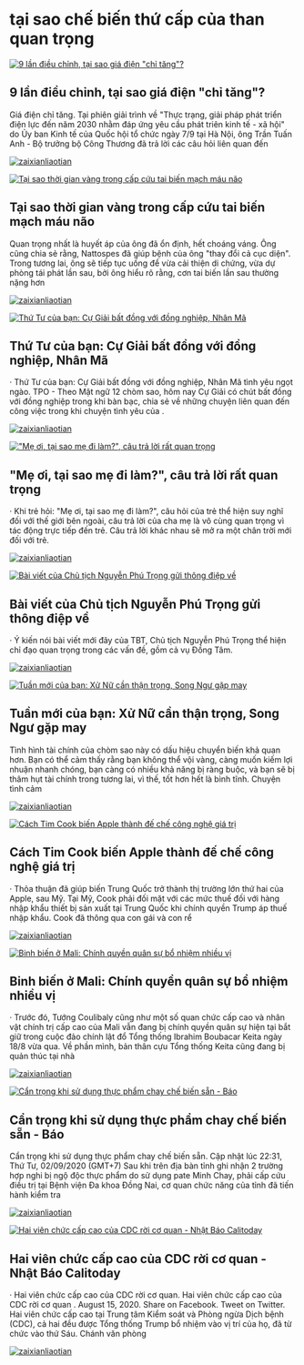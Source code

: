 # tại sao chế biến thứ cấp của than quan trọng
<a href="https://mnn.zoosnet.net/LR/Chatpre.aspx?id=MNN94995150&p=https://topgrinding.com/" target="_blank">![9 lần điều chỉnh, tại sao giá điện "chỉ tăng"?](https://github.com/technlg/images/blob/main/23.jpg)</a>
## 9 lần điều chỉnh, tại sao giá điện "chỉ tăng"?
Giá điện chỉ tăng. Tại phiên giải trình về "Thực trạng, giải pháp phát triển điện lực đến năm 2030 nhằm đáp ứng yêu cầu phát triên kinh tế - xã hội" do Ủy ban Kinh tế của Quốc hội tổ chức ngày 7/9 tại Hà Nội, ông Trần Tuấn Anh - Bộ trưởng bộ Công Thương đã trả lời các câu hỏi liên quan đến 
<a href="https://mnn.zoosnet.net/LR/Chatpre.aspx?id=MNN94995150&p=https://topgrinding.com/" target="_blank"><img src="https://github.com/technlg/images/raw/main/chat11.jpg" alt="zaixianliaotian"/></a><a href="//whatsapp.shibangsoft.com/WhatsApp.php" ><img src="https://github.com/technlg/images/raw/main/chat11.png" alt=""></a>
<a href="https://mnn.zoosnet.net/LR/Chatpre.aspx?id=MNN94995150&p=https://topgrinding.com/" target="_blank">![Tại sao thời gian vàng trong cấp cứu tai biến mạch máu não ](https://github.com/technlg/images/blob/main/6.jpg)</a>
## Tại sao thời gian vàng trong cấp cứu tai biến mạch máu não 
Quan trọng nhất là huyết áp của ông đã ổn định, hết choáng váng. Ông cũng chia sẻ rằng, Nattospes đã giúp bệnh của ông "thay đổi cả cục diện". Trong tương lai, ông sẽ tiếp tục uống để vừa cải thiện di chứng, vừa dự phòng tái phát lần sau, bởi ông hiểu rõ rằng, cơn tai biến lần sau thường nặng hơn 
<a href="https://mnn.zoosnet.net/LR/Chatpre.aspx?id=MNN94995150&p=https://topgrinding.com/" target="_blank"><img src="https://github.com/technlg/images/raw/main/chat11.jpg" alt="zaixianliaotian"/></a><a href="//whatsapp.shibangsoft.com/WhatsApp.php" ><img src="https://github.com/technlg/images/raw/main/chat11.png" alt=""></a>
<a href="https://mnn.zoosnet.net/LR/Chatpre.aspx?id=MNN94995150&p=https://topgrinding.com/" target="_blank">![Thứ Tư của bạn: Cự Giải bất đồng với đồng nghiệp, Nhân Mã ](https://github.com/technlg/images/blob/main/54.jpg)</a>
## Thứ Tư của bạn: Cự Giải bất đồng với đồng nghiệp, Nhân Mã 
· Thứ Tư của bạn: Cự Giải bất đồng với đồng nghiệp, Nhân Mã tình yêu ngọt ngào. TPO - Theo Mật ngữ 12 chòm sao, hôm nay Cự Giải có chút bất đồng với đồng nghiệp trong khi bàn bạc, chia sẻ về những chuyện liên quan đến công việc trong khi chuyện tình yêu của .
<a href="https://mnn.zoosnet.net/LR/Chatpre.aspx?id=MNN94995150&p=https://topgrinding.com/" target="_blank"><img src="https://github.com/technlg/images/raw/main/chat11.jpg" alt="zaixianliaotian"/></a><a href="//whatsapp.shibangsoft.com/WhatsApp.php" ><img src="https://github.com/technlg/images/raw/main/chat11.png" alt=""></a>
<a href="https://mnn.zoosnet.net/LR/Chatpre.aspx?id=MNN94995150&p=https://topgrinding.com/" target="_blank">!["Mẹ ơi, tại sao mẹ đi làm?", câu trả lời rất quan trọng ](https://github.com/technlg/images/blob/main/7.jpg)</a>
## "Mẹ ơi, tại sao mẹ đi làm?", câu trả lời rất quan trọng 
· Khi trẻ hỏi: "Mẹ ơi, tại sao mẹ đi làm?", câu hỏi của trẻ thể hiện suy nghĩ đối với thế giới bên ngoài, câu trả lời của cha mẹ là vô cùng quan trọng vì tác động trực tiếp đến trẻ. Câu trả lời khác nhau sẽ mở ra một chân trời mới đối với trẻ.
<a href="https://mnn.zoosnet.net/LR/Chatpre.aspx?id=MNN94995150&p=https://topgrinding.com/" target="_blank"><img src="https://github.com/technlg/images/raw/main/chat11.jpg" alt="zaixianliaotian"/></a><a href="//whatsapp.shibangsoft.com/WhatsApp.php" ><img src="https://github.com/technlg/images/raw/main/chat11.png" alt=""></a>
<a href="https://mnn.zoosnet.net/LR/Chatpre.aspx?id=MNN94995150&p=https://topgrinding.com/" target="_blank">![Bài viết của Chủ tịch Nguyễn Phú Trọng gửi thông điệp về ](https://github.com/technlg/images/blob/main/14.jpg)</a>
## Bài viết của Chủ tịch Nguyễn Phú Trọng gửi thông điệp về 
· Ý kiến nói bài viết mới đây của TBT, Chủ tịch Nguyễn Phú Trọng thể hiện chỉ đạo quan trọng trong các vấn đề, gồm cả vụ Đồng Tâm.
<a href="https://mnn.zoosnet.net/LR/Chatpre.aspx?id=MNN94995150&p=https://topgrinding.com/" target="_blank"><img src="https://github.com/technlg/images/raw/main/chat11.jpg" alt="zaixianliaotian"/></a><a href="//whatsapp.shibangsoft.com/WhatsApp.php" ><img src="https://github.com/technlg/images/raw/main/chat11.png" alt=""></a>
<a href="https://mnn.zoosnet.net/LR/Chatpre.aspx?id=MNN94995150&p=https://topgrinding.com/" target="_blank">![Tuần mới của bạn: Xử Nữ cần thận trọng, Song Ngư gặp may ](https://github.com/technlg/images/blob/main/61.jpg)</a>
## Tuần mới của bạn: Xử Nữ cần thận trọng, Song Ngư gặp may 
Tình hình tài chính của chòm sao này có dấu hiệu chuyển biến khả quan hơn. Bạn có thể cảm thấy rằng bạn không thể vội vàng, càng muốn kiếm lợi nhuận nhanh chóng, bạn càng có nhiều khả năng bị ràng buộc, và bạn sẽ bị thâm hụt tài chính trong tương lai, vì thế, tốt hơn hết là bình tĩnh. Chuyện tình cảm 
<a href="https://mnn.zoosnet.net/LR/Chatpre.aspx?id=MNN94995150&p=https://topgrinding.com/" target="_blank"><img src="https://github.com/technlg/images/raw/main/chat11.jpg" alt="zaixianliaotian"/></a><a href="//whatsapp.shibangsoft.com/WhatsApp.php" ><img src="https://github.com/technlg/images/raw/main/chat11.png" alt=""></a>
<a href="https://mnn.zoosnet.net/LR/Chatpre.aspx?id=MNN94995150&p=https://topgrinding.com/" target="_blank">![Cách Tim Cook biến Apple thành đế chế công nghệ giá trị ](https://github.com/technlg/images/blob/main/29.jpg)</a>
## Cách Tim Cook biến Apple thành đế chế công nghệ giá trị 
· Thỏa thuận đã giúp biến Trung Quốc trở thành thị trường lớn thứ hai của Apple, sau Mỹ. Tại Mỹ, Cook phải đối mặt với các mức thuế đối với hàng nhập khẩu thiết bị sản xuất tại Trung Quốc khi chính quyền Trump áp thuế nhập khẩu. Cook đã thông qua con gái và con rể 
<a href="https://mnn.zoosnet.net/LR/Chatpre.aspx?id=MNN94995150&p=https://topgrinding.com/" target="_blank"><img src="https://github.com/technlg/images/raw/main/chat11.jpg" alt="zaixianliaotian"/></a><a href="//whatsapp.shibangsoft.com/WhatsApp.php" ><img src="https://github.com/technlg/images/raw/main/chat11.png" alt=""></a>
<a href="https://mnn.zoosnet.net/LR/Chatpre.aspx?id=MNN94995150&p=https://topgrinding.com/" target="_blank">![Binh biến ở Mali: Chính quyền quân sự bổ nhiệm nhiều vị ](https://github.com/technlg/images/blob/main/6.jpg)</a>
## Binh biến ở Mali: Chính quyền quân sự bổ nhiệm nhiều vị 
· Trước đó, Tướng Coulibaly cũng như một số quan chức cấp cao và nhân vật chính trị cấp cao của Mali vẫn đang bị chính quyền quân sự hiện tại bắt giữ trong cuộc đảo chính lật đổ Tổng thống Ibrahim Boubacar Keita ngày 18/8 vừa qua. Về phần mình, bản thân cựu Tổng thống Keita cũng đang bị quản thúc tại nhà 
<a href="https://mnn.zoosnet.net/LR/Chatpre.aspx?id=MNN94995150&p=https://topgrinding.com/" target="_blank"><img src="https://github.com/technlg/images/raw/main/chat11.jpg" alt="zaixianliaotian"/></a><a href="//whatsapp.shibangsoft.com/WhatsApp.php" ><img src="https://github.com/technlg/images/raw/main/chat11.png" alt=""></a>
<a href="https://mnn.zoosnet.net/LR/Chatpre.aspx?id=MNN94995150&p=https://topgrinding.com/" target="_blank">![Cẩn trọng khi sử dụng thực phẩm chay chế biến sẵn - Báo ](https://github.com/technlg/images/blob/main/10.jpg)</a>
## Cẩn trọng khi sử dụng thực phẩm chay chế biến sẵn - Báo 
Cẩn trọng khi sử dụng thực phẩm chay chế biến sẵn. Cập nhật lúc 22:31, Thứ Tư, 02/09/2020 (GMT+7) Sau khi trên địa bàn tỉnh ghi nhận 2 trường hợp nghi bị ngộ độc thực phẩm do sử dụng pate Minh Chay, phải cấp cứu điều trị tại Bệnh viện Đa khoa Đồng Nai, cơ quan chức năng của tỉnh đã tiến hành kiểm tra 
<a href="https://mnn.zoosnet.net/LR/Chatpre.aspx?id=MNN94995150&p=https://topgrinding.com/" target="_blank"><img src="https://github.com/technlg/images/raw/main/chat11.jpg" alt="zaixianliaotian"/></a><a href="//whatsapp.shibangsoft.com/WhatsApp.php" ><img src="https://github.com/technlg/images/raw/main/chat11.png" alt=""></a>
<a href="https://mnn.zoosnet.net/LR/Chatpre.aspx?id=MNN94995150&p=https://topgrinding.com/" target="_blank">![Hai viên chức cấp cao của CDC rời cơ quan - Nhật Báo Calitoday](https://github.com/technlg/images/blob/main/62.jpg)</a>
## Hai viên chức cấp cao của CDC rời cơ quan - Nhật Báo Calitoday
· Hai viên chức cấp cao của CDC rời cơ quan. Hai viên chức cấp cao của CDC rời cơ quan . August 15, 2020. Share on Facebook. Tweet on Twitter. Hai viên chức cấp cao tại Trung tâm Kiểm soát và Phòng ngừa Dịch bệnh (CDC), cả hai đều được Tổng thống Trump bổ nhiệm vào vị trí của họ, đã từ chức vào thứ Sáu. Chánh văn phòng 
<a href="https://mnn.zoosnet.net/LR/Chatpre.aspx?id=MNN94995150&p=https://topgrinding.com/" target="_blank"><img src="https://github.com/technlg/images/raw/main/chat11.jpg" alt="zaixianliaotian"/></a><a href="//whatsapp.shibangsoft.com/WhatsApp.php" ><img src="https://github.com/technlg/images/raw/main/chat11.png" alt=""></a>
